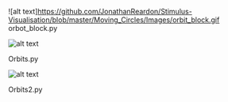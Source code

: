 ![alt text]https://github.com/JonathanReardon/Stimulus-Visualisation/blob/master/Moving_Circles/Images/orbit_block.gif
orbot_block.py

![alt text](https://github.com/JonathanReardon/Stimulus-Visualisation/blob/master/Moving_Circles/Images/Orbits.gif "Orbits")

Orbits.py

![alt text](https://github.com/JonathanReardon/Stimulus-Visualisation/blob/master/Moving_Circles/Images/Orbits2.gif "Orbits2")

Orbits2.py

